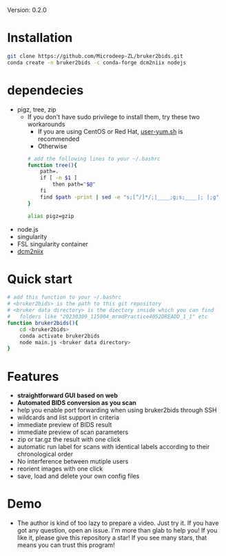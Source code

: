 Version: 0.2.0

# Installation
```sh
git clone https://github.com/Microdeep-ZL/bruker2bids.git
conda create -n bruker2bids -c conda-forge dcm2niix nodejs
```
# dependecies
- pigz, tree, zip
	- If you don't have sudo privilege to install them, try these two workarounds
		- If you are using CentOS or Red Hat, [user-yum.sh](https://gitlab.com/caroff/user-yum.sh) is recommended
		- Otherwise
		```sh
		# add the following lines to your ~/.bashrc
		function tree(){
		    path=.
		    if [ -n $1 ]
		        then path="$@"
		    fi
		    find $path -print | sed -e "s;[^/]*/;|____;g;s;____|; |;g"
		}

		alias pigz=gzip
		```
- node.js
- singularity
- FSL singularity container
- [dcm2niix](https://github.com/rordenlab/dcm2niix)
# Quick start
```sh
# add this function to your ~/.bashrc
# <bruker2bids> is the path to this git repository
# <bruker data directory> is the diectory inside which you can find
#   folders like "20230309_115904_mrmdPractice4052DREADD_1_1" etc
function bruker2bids(){
	cd <bruker2bids>
	conda activate bruker2bids
	node main.js <bruker data directory>
}
```
# Features
- **straightforward GUI based on web**
- **Automated BIDS conversion as you scan**
- help you enable port forwarding when using bruker2bids through SSH
- wildcards and list support in criteria
- immediate preview of BIDS result
- immediate preview of scan parameters
- zip or tar.gz the result with one click
- automatic run label for scans with identical labels according to their chronological order
- No interference between mutiple users
- reorient images with one click
- save, load and delete your own config files
# Demo
- The author is kind of too lazy to prepare a video. Just try it. If you have got any question, open an issue. I'm more than glab to help you! If you like it, please give this repository a star! If you see many stars, that means you can trust this program!